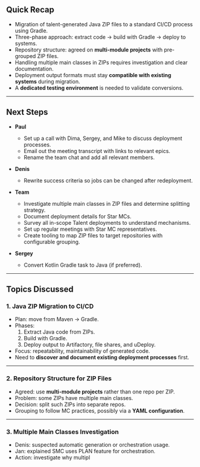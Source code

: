 ## Quick Recap
- Migration of talent-generated Java ZIP files to a standard CI/CD process using Gradle.  
- Three-phase approach: extract code → build with Gradle → deploy to systems.  
- Repository structure: agreed on **multi-module projects** with pre-grouped ZIP files.  
- Handling multiple main classes in ZIPs requires investigation and clear documentation.  
- Deployment output formats must stay **compatible with existing systems** during migration.  
- A **dedicated testing environment** is needed to validate conversions.  

---

## Next Steps
- **Paul**
  - Set up a call with Dima, Sergey, and Mike to discuss deployment processes.  
  - Email out the meeting transcript with links to relevant epics.  
  - Rename the team chat and add all relevant members.  

- **Denis**
  - Rewrite success criteria so jobs can be changed after redeployment.  

- **Team**
  - Investigate multiple main classes in ZIP files and determine splitting strategy.  
  - Document deployment details for Star MCs.  
  - Survey all in-scope Talent deployments to understand mechanisms.  
  - Set up regular meetings with Star MC representatives.  
  - Create tooling to map ZIP files to target repositories with configurable grouping.  

- **Sergey**
  - Convert Kotlin Gradle task to Java (if preferred).  

---

## Topics Discussed

### 1. Java ZIP Migration to CI/CD
- Plan: move from Maven → Gradle.  
- Phases:  
  1. Extract Java code from ZIPs.  
  2. Build with Gradle.  
  3. Deploy output to Artifactory, file shares, and uDeploy.  
- Focus: repeatability, maintainability of generated code.  
- Need to **discover and document existing deployment processes** first.  

---

### 2. Repository Structure for ZIP Files
- Agreed: use **multi-module projects** rather than one repo per ZIP.  
- Problem: some ZIPs have multiple main classes.  
- Decision: split such ZIPs into separate repos.  
- Grouping to follow MC practices, possibly via a **YAML configuration**.  

---

### 3. Multiple Main Classes Investigation
- Denis: suspected automatic generation or orchestration usage.  
- Jan: explained SMC uses PLAN feature for orchestration.  
- Action: investigate why multipl
